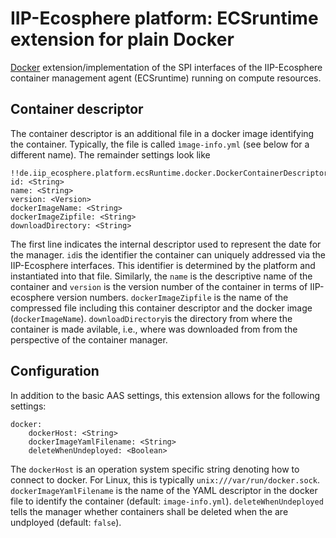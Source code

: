 # IIP-Ecosphere platform: ECSruntime extension for plain Docker

[Docker](https://www.docker.com/) extension/implementation of the SPI interfaces of the IIP-Ecosphere container management agent (ECSruntime) running on compute resources.

## Container descriptor

The container descriptor is an additional file in a docker image identifying the container. Typically, the file is called `ìmage-info.yml` (see below for a different name). The remainder settings look like

    !!de.iip_ecosphere.platform.ecsRuntime.docker.DockerContainerDescriptor
    id: <String>
    name: <String>
    version: <Version>
    dockerImageName: <String>
    dockerImageZipfile: <String>
    downloadDirectory: <String>

The first line indicates the internal descriptor used to represent the date for the manager. `id`is the identifier the container can uniquely addressed via the IIP-Ecosphere interfaces. This identifier is determined by the platform and instantiated into that file. Similarly, the `name` is the descriptive name of the container and `version` is the version number of the container in terms of IIP-ecosphere version numbers. `dockerImageZipfile` is the name of the compressed file including this container descriptor and the docker image (`dockerImageName`). `downloadDirectory`is the directory from where the container is made avilable, i.e., where was downloaded from from the perspective of the container manager.

## Configuration

In addition to the basic AAS settings, this extension allows for the following settings:

    docker:
        dockerHost: <String>
        dockerImageYamlFilename: <String>
        deleteWhenUndeployed: <Boolean>
    
    
The `dockerHost` is an operation system specific string denoting how to connect to docker. For Linux, this is typically `unix:///var/run/docker.sock`. `dockerImageYamlFilename` is the name of the YAML descriptor in the docker file to identify the container (default: `image-info.yml`). `deleteWhenUndeployed` tells the manager whether containers shall be deleted when the are undployed (default: `false`).